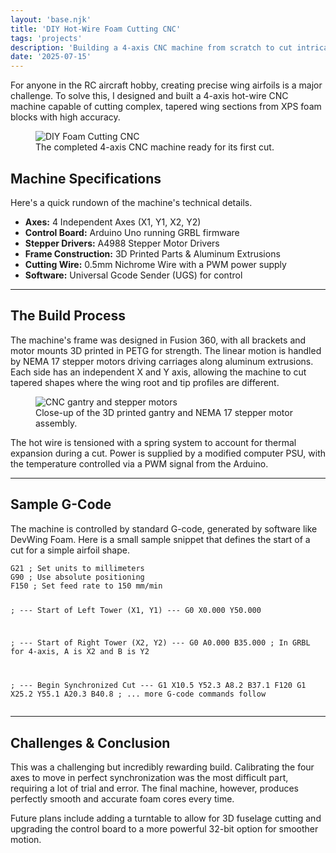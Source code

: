 ```yaml
---
layout: 'base.njk'
title: 'DIY Hot-Wire Foam Cutting CNC'
tags: 'projects'
description: 'Building a 4-axis CNC machine from scratch to cut intricate shapes, wings, and fuselage sections out of foam for RC planes.'
date: '2025-07-15'
---
```


<!-- Intro Paragraph -->

<p class="text-xl text-slate-600 leading-relaxed">
For anyone in the RC aircraft hobby, creating precise wing airfoils is a major challenge. To solve this, I designed and built a 4-axis hot-wire CNC machine capable of cutting complex, tapered wing sections from XPS foam blocks with high accuracy.
</p>

<!-- Featured Image -->

<figure class="mt-8">
<img src="https://placehold.co/800x450/e2e8f0/334155?text=CNC+Foam+Cutter+Photo" alt="DIY Foam Cutting CNC" class="rounded-lg shadow-lg w-full">
<figcaption class="text-center text-sm text-slate-500 mt-3">The completed 4-axis CNC machine ready for its first cut.</figcaption>
</figure>

<!-- Section: Key Features -->

<div class="mt-12">
<h2 class="text-3xl font-bold text-slate-900 tracking-tight">Machine Specifications</h2>
<p class="mt-4 text-lg text-slate-600">Here's a quick rundown of the machine's technical details.</p>
<ul class="mt-6 list-disc list-inside space-y-2 text-lg text-slate-700">
<li><strong>Axes:</strong> 4 Independent Axes (X1, Y1, X2, Y2)</li>
<li><strong>Control Board:</strong> Arduino Uno running GRBL firmware</li>
<li><strong>Stepper Drivers:</strong> A4988 Stepper Motor Drivers</li>
<li><strong>Frame Construction:</strong> 3D Printed Parts & Aluminum Extrusions</li>
<li><strong>Cutting Wire:</strong> 0.5mm Nichrome Wire with a PWM power supply</li>
<li><strong>Software:</strong> Universal Gcode Sender (UGS) for control</li>
</ul>
</div>

<hr class="my-12 border-slate-200">

<!-- Section: Build Process -->

<div>
<h2 class="text-3xl font-bold text-slate-900 tracking-tight">The Build Process</h2>
<p class="mt-4 text-lg text-slate-600">The machine's frame was designed in Fusion 360, with all brackets and motor mounts 3D printed in PETG for strength. The linear motion is handled by NEMA 17 stepper motors driving carriages along aluminum extrusions. Each side has an independent X and Y axis, allowing the machine to cut tapered shapes where the wing root and tip profiles are different.</p>
<figure class="mt-8">
<img src="https://placehold.co/800x450/e2e8f0/334155?text=CNC+Build+Photo" alt="CNC gantry and stepper motors" class="rounded-lg shadow-lg w-full">
<figcaption class="text-center text-sm text-slate-500 mt-3">Close-up of the 3D printed gantry and NEMA 17 stepper motor assembly.</figcaption>
</figure>
<p class="mt-8 text-lg text-slate-600">The hot wire is tensioned with a spring system to account for thermal expansion during a cut. Power is supplied by a modified computer PSU, with the temperature controlled via a PWM signal from the Arduino.</p>
</div>

<hr class="my-12 border-slate-200">

<!-- Section: Code -->

<div>
<h2 class="text-3xl font-bold text-slate-900 tracking-tight">Sample G-Code</h2>
<p class="mt-4 text-lg text-slate-600">The machine is controlled by standard G-code, generated by software like DevWing Foam. Here is a small sample snippet that defines the start of a cut for a simple airfoil shape.</p>
<div class="mt-6 bg-slate-800 rounded-lg shadow-lg overflow-hidden">
<pre><code class="language-gcode text-sm p-6 block text-white">G21 ; Set units to millimeters
G90 ; Use absolute positioning
F150 ; Set feed rate to 150 mm/min

; --- Start of Left Tower (X1, Y1) ---
G0 X0.000 Y50.000

; --- Start of Right Tower (X2, Y2) ---
G0 A0.000 B35.000 ; In GRBL for 4-axis, A is X2 and B is Y2

; --- Begin Synchronized Cut ---
G1 X10.5 Y52.3 A8.2 B37.1 F120
G1 X25.2 Y55.1 A20.3 B40.8
; ... more G-code commands follow
</code></pre>

</div>

</div>

<hr class="my-12 border-slate-200">

<!-- Section: Conclusion -->

<div>
<h2 class="text-3xl font-bold text-slate-900 tracking-tight">Challenges & Conclusion</h2>
<p class="mt-4 text-lg text-slate-600">This was a challenging but incredibly rewarding build. Calibrating the four axes to move in perfect synchronization was the most difficult part, requiring a lot of trial and error. The final machine, however, produces perfectly smooth and accurate foam cores every time.</p>
<p class="mt-4 text-lg text-slate-600">Future plans include adding a turntable to allow for 3D fuselage cutting and upgrading the control board to a more powerful 32-bit option for smoother motion.</p>
</div>
